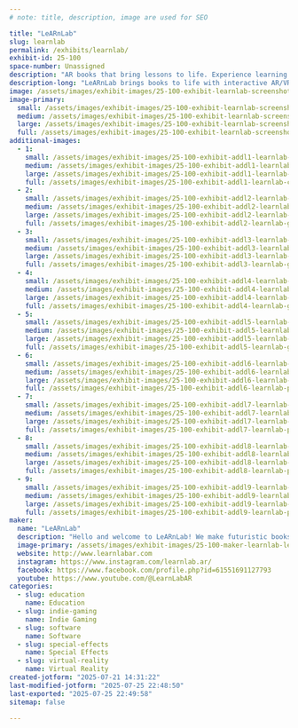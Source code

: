 ```yaml
---
# note: title, description, image are used for SEO

title: "LeARnLab"
slug: learnlab
permalink: /exhibits/learnlab/
exhibit-id: 25-100
space-number: Unassigned
description: "AR books that bring lessons to life. Experience learning by seeing, exploring & hearing!"
description-long: "LeARnLab brings books to life with interactive AR/VR adventures! Our vibrant, educational stories leap off the page. They're perfect for curious kids, busy parents, and forward-thinking teachers. Think science, history, and imagination with digital 3D experiences that teach as much as they wow. Enhance reading, spark creativity, and upgrade every learning moment in a way you've never experienced before!"
image: /assets/images/exhibit-images/25-100-exhibit-learnlab-screenshot-2025-07-03-151933-large.jpg
image-primary: 
  small: /assets/images/exhibit-images/25-100-exhibit-learnlab-screenshot-2025-07-03-151933-small.jpg
  medium: /assets/images/exhibit-images/25-100-exhibit-learnlab-screenshot-2025-07-03-151933-medium.jpg
  large: /assets/images/exhibit-images/25-100-exhibit-learnlab-screenshot-2025-07-03-151933-large.jpg
  full: /assets/images/exhibit-images/25-100-exhibit-learnlab-screenshot-2025-07-03-151933-full.jpg
additional-images: 
  - 1:
    small: /assets/images/exhibit-images/25-100-exhibit-addl1-learnlab-chatgpt-image-jun-6-2025-11-23-07-pm-small.png
    medium: /assets/images/exhibit-images/25-100-exhibit-addl1-learnlab-chatgpt-image-jun-6-2025-11-23-07-pm-medium.png
    large: /assets/images/exhibit-images/25-100-exhibit-addl1-learnlab-chatgpt-image-jun-6-2025-11-23-07-pm-large.png
    full: /assets/images/exhibit-images/25-100-exhibit-addl1-learnlab-chatgpt-image-jun-6-2025-11-23-07-pm-full.png
  - 2:
    small: /assets/images/exhibit-images/25-100-exhibit-addl2-learnlab-goggles-2-small.png
    medium: /assets/images/exhibit-images/25-100-exhibit-addl2-learnlab-goggles-2-medium.png
    large: /assets/images/exhibit-images/25-100-exhibit-addl2-learnlab-goggles-2-large.png
    full: /assets/images/exhibit-images/25-100-exhibit-addl2-learnlab-goggles-2-full.png
  - 3:
    small: /assets/images/exhibit-images/25-100-exhibit-addl3-learnlab-goggles-3-small.png
    medium: /assets/images/exhibit-images/25-100-exhibit-addl3-learnlab-goggles-3-medium.png
    large: /assets/images/exhibit-images/25-100-exhibit-addl3-learnlab-goggles-3-large.png
    full: /assets/images/exhibit-images/25-100-exhibit-addl3-learnlab-goggles-3-full.png
  - 4:
    small: /assets/images/exhibit-images/25-100-exhibit-addl4-learnlab-goggles-1-small.png
    medium: /assets/images/exhibit-images/25-100-exhibit-addl4-learnlab-goggles-1-medium.png
    large: /assets/images/exhibit-images/25-100-exhibit-addl4-learnlab-goggles-1-large.png
    full: /assets/images/exhibit-images/25-100-exhibit-addl4-learnlab-goggles-1-full.png
  - 5:
    small: /assets/images/exhibit-images/25-100-exhibit-addl5-learnlab-goggles-4-small.png
    medium: /assets/images/exhibit-images/25-100-exhibit-addl5-learnlab-goggles-4-medium.png
    large: /assets/images/exhibit-images/25-100-exhibit-addl5-learnlab-goggles-4-large.png
    full: /assets/images/exhibit-images/25-100-exhibit-addl5-learnlab-goggles-4-full.png
  - 6:
    small: /assets/images/exhibit-images/25-100-exhibit-addl6-learnlab-photo-2022-07-29t17-03-38-small.jpeg
    medium: /assets/images/exhibit-images/25-100-exhibit-addl6-learnlab-photo-2022-07-29t17-03-38-medium.jpeg
    large: /assets/images/exhibit-images/25-100-exhibit-addl6-learnlab-photo-2022-07-29t17-03-38-large.jpeg
    full: /assets/images/exhibit-images/25-100-exhibit-addl6-learnlab-photo-2022-07-29t17-03-38-full.jpeg
  - 7:
    small: /assets/images/exhibit-images/25-100-exhibit-addl7-learnlab-photo-2022-09-18t15-04-37-small.jpeg
    medium: /assets/images/exhibit-images/25-100-exhibit-addl7-learnlab-photo-2022-09-18t15-04-37-medium.jpeg
    large: /assets/images/exhibit-images/25-100-exhibit-addl7-learnlab-photo-2022-09-18t15-04-37-large.jpeg
    full: /assets/images/exhibit-images/25-100-exhibit-addl7-learnlab-photo-2022-09-18t15-04-37-full.jpeg
  - 8:
    small: /assets/images/exhibit-images/25-100-exhibit-addl8-learnlab-photo-2024-02-05t20-54-51-small.jpeg
    medium: /assets/images/exhibit-images/25-100-exhibit-addl8-learnlab-photo-2024-02-05t20-54-51-medium.jpeg
    large: /assets/images/exhibit-images/25-100-exhibit-addl8-learnlab-photo-2024-02-05t20-54-51-large.jpeg
    full: /assets/images/exhibit-images/25-100-exhibit-addl8-learnlab-photo-2024-02-05t20-54-51-full.jpeg
  - 9:
    small: /assets/images/exhibit-images/25-100-exhibit-addl9-learnlab-photo-2024-03-24t17-10-07-small.jpeg
    medium: /assets/images/exhibit-images/25-100-exhibit-addl9-learnlab-photo-2024-03-24t17-10-07-medium.jpeg
    large: /assets/images/exhibit-images/25-100-exhibit-addl9-learnlab-photo-2024-03-24t17-10-07-large.jpeg
    full: /assets/images/exhibit-images/25-100-exhibit-addl9-learnlab-photo-2024-03-24t17-10-07-full.jpeg
maker: 
  name: "LeARnLab"
  description: "Hello and welcome to LeARnLab! We make futuristic books using AR and VR. Each page in our books comes to life in the form of a living, breathing 3D object. Make dinosaurs roar, watch planets spin, listen to a heart beat as blood flows through the chambers, or watch an engine come to life and roar with all cylinders!"
  image-primary: /assets/images/exhibit-images/25-100-maker-learnlab-learnlab-logo-png-file-1-medium.png
  website: http://www.learnlabar.com
  instagram: https://www.instagram.com/learnlab.ar/
  facebook: https://www.facebook.com/profile.php?id=61551691127793
  youtube: https://www.youtube.com/@LearnLabAR
categories: 
  - slug: education
    name: Education
  - slug: indie-gaming
    name: Indie Gaming
  - slug: software
    name: Software
  - slug: special-effects
    name: Special Effects
  - slug: virtual-reality
    name: Virtual Reality
created-jotform: "2025-07-21 14:31:22"
last-modified-jotform: "2025-07-25 22:48:50"
last-exported: "2025-07-25 22:49:58"
sitemap: false

---
```

